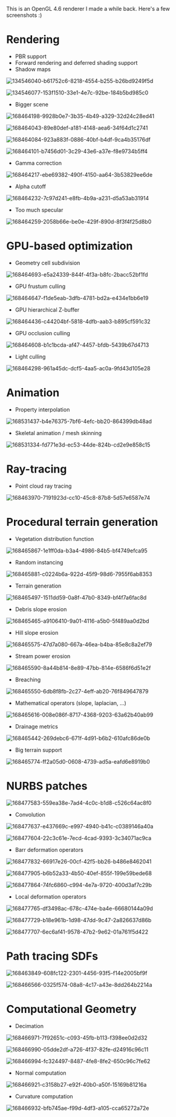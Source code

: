 This is an OpenGL 4.6 renderer I made a while back.
Here's a few screenshots :)

# Rendering

- PBR support
- Forward rendering and deferred shading support
- Shadow maps

![134546040-b61752c6-8218-4554-b255-b26bd9249f5d](https://github.com/user-attachments/assets/ea361e00-6b41-4d8a-ad3c-0fc8e6436460)

![134546077-153f1510-33e1-4e7c-92be-184b5bd985c0](https://github.com/user-attachments/assets/68bf8103-de1a-4d4e-a4de-24460e4de5c0)

- Bigger scene

![168464198-9928b0e7-3b35-4b49-a329-32d24c28ed41](https://github.com/user-attachments/assets/473bfe38-6c2e-41b4-b6d8-1981c134af40)

![168464043-89e80def-a181-4148-aea6-34f64d1c2741](https://github.com/user-attachments/assets/8bb6fb90-dc66-4fd2-ad89-a2aea7732662)

![168464084-923a883f-0886-40bf-b4df-9ca4b35176df](https://github.com/user-attachments/assets/81b7eac9-d673-493c-ad4d-388f04ff5755)

![168464101-b7456d01-3c29-43e6-a37e-f8e9734b5ff4](https://github.com/user-attachments/assets/b02cbe99-6774-433d-86ff-2a53d450e23e)

- Gamma correction

![168464217-ebe69382-490f-4150-aa64-3b53829ee6de](https://github.com/user-attachments/assets/4a2e835f-5ebf-4e15-b9c2-76808f93b54e)

- Alpha cutoff

![168464232-7c97d241-e8fb-4b9a-a231-d5a53ab31914](https://github.com/user-attachments/assets/9914cf9d-2bf1-4737-8aa8-8562305766e7)

- Too much specular

![168464259-2058b66e-be0e-429f-890d-8f3f4f25d8b0](https://github.com/user-attachments/assets/632e433d-7108-4332-8687-22ad98058fe2)

# GPU-based optimization

- Geometry cell subdivision

![168464693-e5a24339-844f-4f3a-b8fc-2bacc52bf1fd](https://github.com/user-attachments/assets/0d1cd23d-755f-4af9-85ed-6c2ef9fc849d)

- GPU frustum culling

![168464647-f1de5eab-3dfb-4781-bd2a-e434e1bb6e19](https://github.com/user-attachments/assets/2e5daa81-d124-41da-86a4-31ad17f5ff50)

- GPU hierarchical Z-buffer

![168464436-c44204bf-5818-4dfb-aab3-b895cf591c32](https://github.com/user-attachments/assets/d1017694-3274-418e-b189-db67cd0cb8d7)

- GPU occlusion culling

![168464608-b1c1bcda-af47-4457-bfdb-5439b67d4713](https://github.com/user-attachments/assets/f8768555-4692-4fcf-91b3-d81fb0693f80)

- Light culling

![168464298-961a45dc-dcf5-4aa5-ac0a-9fd43d105e28](https://github.com/user-attachments/assets/7d20e1eb-34af-45b3-bf56-eff6dada12e4)

# Animation

- Property interpolation

![168531437-b4e76375-7bf6-4efc-bb20-864399db48ad](https://github.com/user-attachments/assets/835967fc-f44d-42e0-91f7-de45ff0acfe6)

- Skeletal animation / mesh skinning

![168531334-fd771e3d-ec53-44de-824b-cd2e9e858c15](https://github.com/user-attachments/assets/33369e2a-4c1d-4a8b-b17a-833b0f347d14)

# Ray-tracing

- Point cloud ray tracing

![168463970-7191923d-cc10-45c8-87b8-5d57e6587e74](https://github.com/user-attachments/assets/48664111-783b-4a7d-979d-b6c550f9b709)

# Procedural terrain generation

- Vegetation distribution function

![168465867-1e1ff0da-b3a4-4986-84b5-bf4749efca95](https://github.com/user-attachments/assets/d01c6286-e366-4bd4-8815-a16766513fcf)

- Random instancing

![168465881-c0224b6a-922d-45f9-98d6-7955f6ab8353](https://github.com/user-attachments/assets/f7bf4dec-bfe3-40ff-8cd4-cc7660b6e108)

- Terrain generation

![168465497-1511dd59-0a8f-47b0-8349-bf4f7a6fac8d](https://github.com/user-attachments/assets/e8b470a8-eda0-47aa-829c-c1a2a4e92fb4)

- Debris slope erosion

![168465465-a9106410-9a01-4116-a5b0-5f489aa0d2bd](https://github.com/user-attachments/assets/e0c5ee28-3317-439a-b0e3-39aceccf4167)

- Hill slope erosion

![168465575-47d7a080-667a-46ea-b4ba-85e8c8a2ef79](https://github.com/user-attachments/assets/2855af14-d8a0-4b96-8e7e-b31ebafb70e3)

- Stream power erosion

![168465590-8a44b814-8e89-47bb-814e-6586f6d51e2f](https://github.com/user-attachments/assets/68fb6a58-08e3-4aac-a738-2df73b7610d2)

- Breaching

![168465550-6db8f8fb-2c27-4eff-ab20-76f849647879](https://github.com/user-attachments/assets/a01ad518-d908-4c33-8311-ca27d38f6a0f)

- Mathematical operators (slope, laplacian, ...)

![168465616-008e086f-8717-4368-9203-63a62b40ab99](https://github.com/user-attachments/assets/94531590-3c5b-4d0d-bf4b-71e53c0a06e6)

- Drainage metrics

![168465442-269debc6-671f-4d91-b6b2-610afc86de0b](https://github.com/user-attachments/assets/bc01ba3f-5776-4753-b50f-022858013f58)

- Big terrain support

![168465774-ff2a05d0-0608-4739-ad5a-eafd6e8919b0](https://github.com/user-attachments/assets/2375c278-70c1-4031-a165-cab1e918a110)

# NURBS patches

![168477583-559ea38e-7ad4-4c0c-b1d8-c526c64ac8f0](https://github.com/user-attachments/assets/2133ac74-4290-447e-a225-4ad57df45ee2)

- Convolution

![168477637-e437669c-e997-4940-b41c-c0389146a40a](https://github.com/user-attachments/assets/3a7ca45f-84fd-4e6d-8f38-a0f2b678bac5)

![168477604-22c3c61e-7ecd-4cad-9393-3c34071ac9ca](https://github.com/user-attachments/assets/be52bbaa-2738-486a-820a-42b677b426bb)

- Barr deformation operators

![168477832-66917e26-00cf-42f5-bb26-b486e8462041](https://github.com/user-attachments/assets/f347b574-066d-4798-a489-0edf8801e0c5)

![168477905-b6b52a33-4b50-40ef-855f-199e59bede68](https://github.com/user-attachments/assets/396842eb-d1a1-4b66-a011-bfc8b1029db2)

![168477864-74fc6860-c994-4e7a-9720-400d3af7c29b](https://github.com/user-attachments/assets/28bf4615-0ecb-4320-8a1b-815981c300fe)

- Local deformation operators

![168477765-df3498ac-678c-474e-ba4e-66680144a09d](https://github.com/user-attachments/assets/abbf8809-3ec9-4677-a184-ab0917b5acef)

![168477729-b18e961b-1d98-47dd-9c47-2a826637d86b](https://github.com/user-attachments/assets/320599e2-7f93-4ce1-ad87-f7261609a3e5)

![168477707-6ec6af41-9578-47b2-9e62-01a761f5d422](https://github.com/user-attachments/assets/458c28a1-2a0e-48e0-963d-9ba302693d98)

# Path tracing SDFs

![168463849-608fc122-2301-4456-93f5-f14e2005bf9f](https://github.com/user-attachments/assets/aff8154d-01cd-454f-838c-6487aa232de5)

![168466566-0325f574-08a8-4c17-a43e-8dd264b2214a](https://github.com/user-attachments/assets/357a095f-c849-4baa-ad49-a93c9ce237e4)

# Computational Geometry

- Decimation

![168466971-7f92651c-c093-45fb-b113-f398ee0d2d32](https://github.com/user-attachments/assets/a241d493-7abb-497e-aeae-bdb0e88e3b3b)

![168466990-05dde2df-a726-4f37-82fe-d24916c96c11](https://github.com/user-attachments/assets/ca6ce647-02ad-4f09-8a92-f0e8378f2735)

![168466994-fc324497-8487-4fe8-8fe2-650c96c7fe62](https://github.com/user-attachments/assets/608d6dda-b339-4841-8316-391446501322)

- Normal computation

![168466921-c3158b27-e92f-40b0-a50f-15169b81216a](https://github.com/user-attachments/assets/98168851-cb06-4359-b345-c4f3d330bb0c)

- Curvature computation

![168466932-bfb745ae-f99d-4df3-a105-cca65272a72e](https://github.com/user-attachments/assets/d0a690bf-03b0-4195-a0ae-392455ace0e1)

